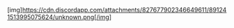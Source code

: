 [img]https://cdn.discordapp.com/attachments/827677902346649611/891241513995075624/unknown.png[/img]
